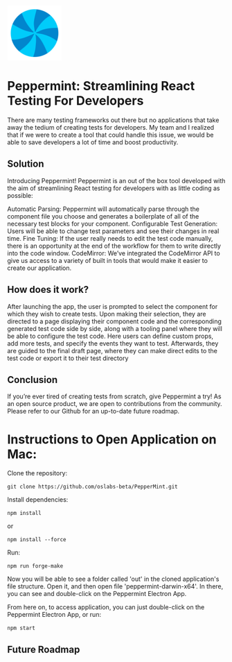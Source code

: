 <img src="./assets/PepperMint.svg" width=25% height=25%>

# Peppermint: Streamlining React Testing For Developers

There are many testing frameworks out there but no applications that take away the tedium of creating tests for developers. My team and I realized that if we were to create a tool that could handle this issue, we would be able to save developers a lot of time and boost productivity.

## Solution
Introducing Peppermint! Peppermint is an out of the box tool developed with the aim of streamlining React testing for developers with as little coding as possible:

Automatic Parsing: Peppermint will automatically parse through the component file you choose and generates a boilerplate of all of the necessary test blocks for your component.
Configurable Test Generation: Users will be able to change test parameters and see their changes in real time.
Fine Tuning: If the user really needs to edit the test code manually, there is an opportunity at the end of the workflow for them to write directly into the code window.
CodeMirror: We’ve integrated the CodeMirror API to give us access to a variety of built in tools that would make it easier to create our application.

## How does it work?
After launching the app, the user is prompted to select the component for which they wish to create tests. Upon making their selection, they are directed to a page displaying their component code and the corresponding generated test code side by side, along with a tooling panel where they will be able to configure the test code. Here users can define custom props, add more tests, and specify the events they want to test. Afterwards, they are guided to the final draft page, where they can make direct edits to the test code or export it to their test directory

## Conclusion
If you’re ever tired of creating tests from scratch, give Peppermint a try! As an open source product, we are open to contributions from the community. Please refer to our Github for an up-to-date future roadmap.


# Instructions to Open Application on Mac:

Clone the repository: 
```
git clone https://github.com/oslabs-beta/PepperMint.git
```

Install dependencies:
```
npm install
```
or
```
npm install --force
```

Run:
```
npm run forge-make
```

Now you will be able to see a folder called 'out' in the cloned application's file structure. Open it, and then open file 'peppermint-darwin-x64'. In there, you can see and double-click on the Peppermint Electron App.

From here on, to access application, you can just double-click on the Peppermint Electron App, or run:
```
npm start
```


## Future Roadmap


